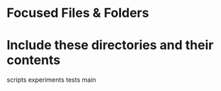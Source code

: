 # Focused Files & Folders

# Include these directories and their contents
scripts
experiments
tests
main
